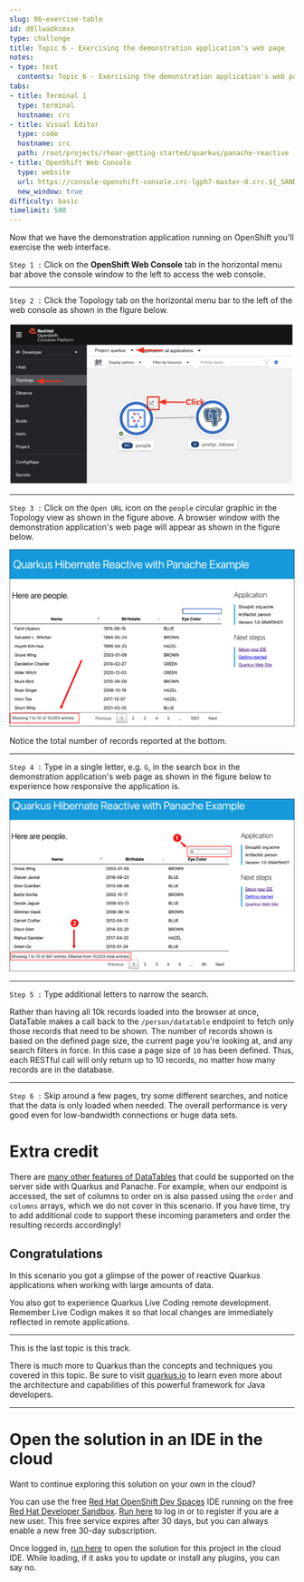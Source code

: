 ```yaml
---
slug: 06-exercise-table
id: d8llwadkcmxx
type: challenge
title: Topic 6 - Exercising the demonstration application's web page
notes:
- type: text
  contents: Topic 6 - Exercising the demonstration application's web page
tabs:
- title: Terminal 1
  type: terminal
  hostname: crc
- title: Visual Editor
  type: code
  hostname: crc
  path: /root/projects/rhoar-getting-started/quarkus/panache-reactive
- title: OpenShift Web Console
  type: website
  url: https://console-openshift-console.crc-lgph7-master-0.crc.${_SANDBOX_ID}.instruqt.io
  new_window: true
difficulty: basic
timelimit: 500
---
```

Now that we have the demonstration application running on OpenShift you'll exercise the web interface.

`Step 1 :` Click on the **OpenShift Web Console** tab in the horizontal menu bar above the console window to the left to access the web console.

----

`Step 2 :` Click the Topology tab on the horizontal menu bar to the left of the web console as shown in the figure below.

![Access Topology](../assets/open-app-in-topology.png)

----

`Step 3 :` Click on the `Open URL` icon on the `people` circular graphic in the Topology view as shown in the figure above. A browser window with the demonstration application's web page will appear as shown in the figure below.

![New Web Page](../assets/new-app-web-page.png)

Notice the total number of records reported at the bottom.

----

`Step 4 :` Type in a single letter, e.g. `G`, in the search box in the demonstration application's web page as shown in the figure below to experience how responsive the application is.

![Application Web Page](../assets/app-web-page.png)

----

`Step 5 :` Type additional letters to narrow the search.

Rather than having all 10k records loaded into the browser at once, DataTable makes a call back to the `/person/datatable` endpoint to fetch only those records that need to be shown. The number of records shown is based on the defined page size, the current page you're looking at, and any search filters in force. In this case a page size of `10` has been defined. Thus, each RESTful call will only return up to 10 records, no matter how many records are in the database.

----

`Step 6 :` Skip around a few pages, try some different searches, and notice that the data is only loaded when needed. The overall performance is very good even for low-bandwidth connections or huge data sets.

# Extra credit
There are [many other features of DataTables](https://datatables.net/manual/server-side) that could be supported on the server side with Quarkus and Panache. For example, when our endpoint is accessed, the set of columns to order on is also passed using the `order` and `columns` arrays, which we do not cover in this scenario. If you have time, try to add additional code to support these incoming parameters and order the resulting records accordingly!

## Congratulations
In this scenario you got a glimpse of the power of reactive Quarkus applications when working with large amounts of data.

You also got to experience Quarkus Live Coding remote development. Remember Live Codign makes it so that local changes are immediately reflected in remote applications.

----

This is the last topic is this track.

There is much more to Quarkus than the concepts and techniques you covered in this topic. Be sure to visit [quarkus.io](https://developers.redhat.com/products/quarkus) to learn even more about the architecture and capabilities of this powerful framework for Java developers.

----

# Open the solution in an IDE in the cloud
Want to continue exploring this solution on your own in the cloud?

You can use the free [Red Hat OpenShift Dev Spaces](https://developers.redhat.com/products/openshift-dev-spaces/overview) IDE running on the free [Red Hat Developer Sandbox](http://red.ht/dev-sandbox). [Run here](https://workspaces.openshift.com) to log in or to register if you are a new user. This free service expires after 30 days, but you can always enable a new free 30-day subscription.

Once logged in, [run here](https://workspaces.openshift.com/f?url=https://raw.githubusercontent.com/openshift-katacoda/rhoar-getting-started/solution/quarkus/panache-reactive/devfile.yaml) to open the solution for this project in the cloud IDE. While loading, if it asks you to update or install any plugins, you can say no.
